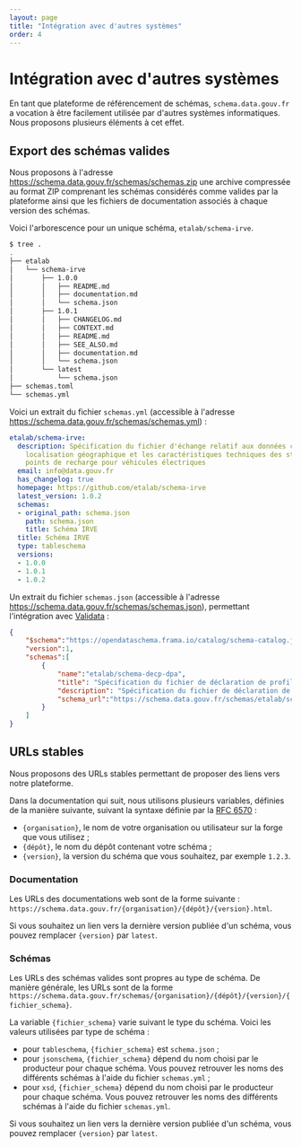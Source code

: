 ```yaml
---
layout: page
title: "Intégration avec d'autres systèmes"
order: 4
---
```

# Intégration avec d'autres systèmes
En tant que plateforme de référencement de schémas, `schema.data.gouv.fr` a vocation à être facilement utilisée par d'autres systèmes informatiques. Nous proposons plusieurs éléments à cet effet.

## Export des schémas valides
Nous proposons à l'adresse <https://schema.data.gouv.fr/schemas/schemas.zip> une archive compressée au format ZIP comprenant les schémas considérés comme valides par la plateforme ainsi que les fichiers de documentation associés à chaque version des schémas.

Voici l'arborescence pour un unique schéma, `etalab/schema-irve`.

```bash
$ tree .
.
├── etalab
│   └── schema-irve
│       ├── 1.0.0
│       │   ├── README.md
│       │   ├── documentation.md
│       │   └── schema.json
│       ├── 1.0.1
│       │   ├── CHANGELOG.md
│       │   ├── CONTEXT.md
│       │   ├── README.md
│       │   ├── SEE_ALSO.md
│       │   ├── documentation.md
│       │   └── schema.json
│       └── latest
│           └── schema.json
├── schemas.toml
└── schemas.yml
```

Voici un extrait du fichier `schemas.yml` (accessible à l'adresse <https://schema.data.gouv.fr/schemas/schemas.yml>) :
```yaml
etalab/schema-irve:
  description: Spécification du fichier d'échange relatif aux données concernant la
    localisation géographique et les caractéristiques techniques des stations et des
    points de recharge pour véhicules électriques
  email: info@data.gouv.fr
  has_changelog: true
  homepage: https://github.com/etalab/schema-irve
  latest_version: 1.0.2
  schemas:
  - original_path: schema.json
    path: schema.json
    title: Schéma IRVE
  title: Schéma IRVE
  type: tableschema
  versions:
  - 1.0.0
  - 1.0.1
  - 1.0.2
```

Un extrait du fichier `schemas.json` (accessible à l'adresse <https://schema.data.gouv.fr/schemas/schemas.json>), permettant l'intégration avec [Validata](https://validata.fr) :
```json
{
    "$schema":"https://opendataschema.frama.io/catalog/schema-catalog.json",
    "version":1,
    "schemas":[
        {
            "name":"etalab/schema-decp-dpa",
            "title": "Spécification du fichier de déclaration de profil d'acheteur",
            "description": "Spécification du fichier de déclaration de profil d'acheteur",
            "schema_url":"https://schema.data.gouv.fr/schemas/etalab/schema-decp-dpa/latest/schema.json"
        }
    ]
}
```

## URLs stables
Nous proposons des URLs stables permettant de proposer des liens vers notre plateforme.

Dans la documentation qui suit, nous utilisons plusieurs variables, définies de la manière suivante, suivant la syntaxe définie par la [RFC 6570](https://tools.ietf.org/html/rfc6570) :
- `{organisation}`, le nom de votre organisation ou utilisateur sur la forge que vous utilisez ;
- `{dépôt}`, le nom du dépôt contenant votre schéma ;
- `{version}`, la version du schéma que vous souhaitez, par exemple `1.2.3`.

### Documentation
Les URLs des documentations web sont de la forme suivante : `https://schema.data.gouv.fr/{organisation}/{dépôt}/{version}.html`.

Si vous souhaitez un lien vers la dernière version publiée d'un schéma, vous pouvez remplacer `{version}` par `latest`.

### Schémas
Les URLs des schémas valides sont propres au type de schéma. De manière générale, les URLs sont de la forme `https://schema.data.gouv.fr/schemas/{organisation}/{dépôt}/{version}/{fichier_schema}`.

La variable `{fichier_schema}` varie suivant le type du schéma. Voici les valeurs utilisées par type de schéma :
- pour `tableschema`, `{fichier_schema}` est `schema.json` ;
- pour `jsonschema`, `{fichier_schema}` dépend du nom choisi par le producteur pour chaque schéma. Vous pouvez retrouver les noms des différents schémas à l'aide du fichier `schemas.yml` ;
- pour `xsd`, `{fichier_schema}` dépend du nom choisi par le producteur pour chaque schéma. Vous pouvez retrouver les noms des différents schémas à l'aide du fichier `schemas.yml`.

Si vous souhaitez un lien vers la dernière version publiée d'un schéma, vous pouvez remplacer `{version}` par `latest`.
